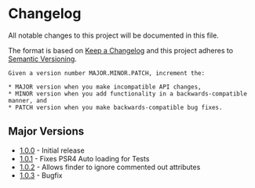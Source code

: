 # Changelog
All notable changes to this project will be documented in this file.

The format is based on [Keep a Changelog](http://keepachangelog.com/en/1.0.0/)
and this project adheres to [Semantic Versioning](http://semver.org/spec/v2.0.0.html).

    Given a version number MAJOR.MINOR.PATCH, increment the:

    * MAJOR version when you make incompatible API changes,
    * MINOR version when you add functionality in a backwards-compatible manner, and
    * PATCH version when you make backwards-compatible bug fixes.

## Major Versions
* [1.0.0](#400---2020-11-21) - Initial release
* [1.0.1](#400---2020-11-21) - Fixes PSR4 Auto loading for Tests
* [1.0.2](#400---2020-11-21) - Allows finder to ignore commented out attributes
* [1.0.3](#400---2020-11-21) - Bugfix
